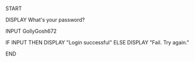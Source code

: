 START

DISPLAY What's your password?

INPUT GollyGosh672

IF INPUT THEN
    DISPLAY "Login successful"
ELSE
    DISPLAY "Fail. Try again."

END